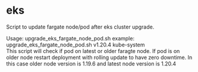 # eks
Script to update fargate node/pod after eks cluster upgrade.

Usage: upgrade_eks_fargate_node_pod.sh <latest kubernetes vesion> <eks namespace>
example: upgrade_eks_fargate_node_pod.sh v1.20.4 kube-system  
  This script will check if pod on latest or older faragte node. If pod is on older node restart deployment with rolling update to have zero downtime.
  In this case older node version is 1.19.6 and latest node version is 1.20.4
